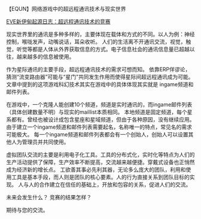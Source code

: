 【EQUN】网络游戏中的超远程通讯技术与现实世界

[EVE新伊甸起源日志：超远程通讯技术的竞赛](http://mp.weixin.qq.com/s?__biz=MjM5ODAzNzAwMA==&mid=401782876&idx=1&sn=964f4809107dec7f55b9ae4c58fbe245&scene=0&key=ff7411024a07f3eba685812960dcf0c557556b59f5a3fe519dffb3251b1b77d12e9b9829bbba460bf4b757cf391885c)

现实世界里的通讯是多种多样的，主要体现在载体和方式的不同。以人为例：神经控制，喉咙发声，动嘴说话，耳朵收听。
人们的生活离不开通讯交流，视觉，触觉，听觉等都是人体从外界获取信息的方式。电子信息社会的通讯信息量已超越以往，越来越多的信息被使用。

作为星际通讯的主要手段，超远程通讯技术的需求可想而知。
依靠ERP佯谬论，猜测“流变路由器”可能与“星门”共同发生作用而使得星际间超远程通讯成为可能。
文章中提到的这项游戏科幻技术其实在游戏中的具体体现其实就是 ingame频道和邮件列表。

在游戏中，一个克隆人能创建10个频道，频道是实时通讯的，而ingame邮件列表（具体创建数量不明）与现实的maillist本质相同。
本地频道是固定频道，每个星系都有。曾经也被设计成包含星座和星域频道，但由于各种原因，没有继续应用。
由于建立一个ingame频道和邮件列表需要起名，名称唯一的特点，常见名的需求可能极大。
每一个ingame频道和邮件列表都会有一个创始人，创始人可以设置其他人为管理员并共同使用。

虚拟团队交流的主要是利用电子化工具。工具的分布式化，实时化等特点为人们的生产活动提供了保障，生产效率不断提高，交流越来越便捷。穿戴式设备也正悄然成为经济新的增长点。
工欲善其事必先利其器，无论多么庞大的团队，利用和使用工具是基本手段，而人则是团队的核心要素。人的行为直接关系到团队目标的实现。
人与人的合作建立在信任的基础上，开放和包容的关系，促进人们的交流。

未来会发生什么？
竞赛的结果怎样？

期待与您的交流。
